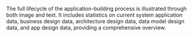The full lifecycle of the application-building process is illustrated through both image and text. It includes statistics on current system application data, business design data, architecture design data, data model design data, and app design data, providing a comprehensive overview.

